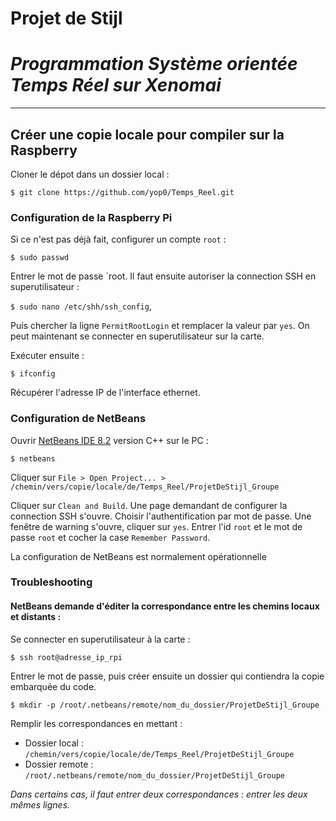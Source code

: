 # Projet de Stijl
# _Programmation Système orientée Temps Réel sur Xenomai_

***

## Créer une copie locale pour compiler sur la Raspberry 
Cloner le dépot dans un dossier local : 

`$ git clone https://github.com/yop0/Temps_Reel.git`

### Configuration de la Raspberry Pi

Si ce n'est pas déjà fait, configurer un compte `root` : 

`$ sudo passwd`

Entrer le mot de passe `root. Il faut ensuite autoriser la connection SSH en superutilisateur : 

`$ sudo nano /etc/shh/ssh_config`, 

Puis chercher la ligne `PermitRootLogin` et remplacer la valeur par `yes`. On peut maintenant se connecter en superutilisateur sur la carte. 

Exécuter ensuite : 

`$ ifconfig`

Récupérer l'adresse IP de l'interface ethernet. 

### Configuration de NetBeans

Ouvrir [NetBeans IDE 8.2](https://netbeans.org/downloads/) version C++ sur le PC : 

`$ netbeans`

Cliquer sur `File > Open Project... > /chemin/vers/copie/locale/de/Temps_Reel/ProjetDeStijl_Groupe`

Cliquer sur `Clean and Build`. Une page demandant de configurer la connection SSH s'ouvre. Choisir l'authentification par mot de passe. Une fenêtre de warning s'ouvre, cliquer sur `yes`. 
Entrer l'id `root` et le mot de passe `root` et cocher la case `Remember Password`. 

La configuration de NetBeans est normalement opérationnelle 

### Troubleshooting
#### NetBeans demande d'éditer la correspondance entre les chemins locaux et distants :
Se connecter en superutilisateur à la carte : 

`$ ssh root@adresse_ip_rpi`

Entrer le mot de passe, puis créer ensuite un dossier qui contiendra la copie embarquée du code. 

`$ mkdir -p /root/.netbeans/remote/nom_du_dossier/ProjetDeStijl_Groupe` 

Remplir les correspondances en mettant : 
* Dossier local : `/chemin/vers/copie/locale/de/Temps_Reel/ProjetDeStijl_Groupe`
* Dossier remote : `/root/.netbeans/remote/nom_du_dossier/ProjetDeStijl_Groupe`

_Dans certains cas, il faut entrer deux correspondances : entrer les deux mêmes lignes._
